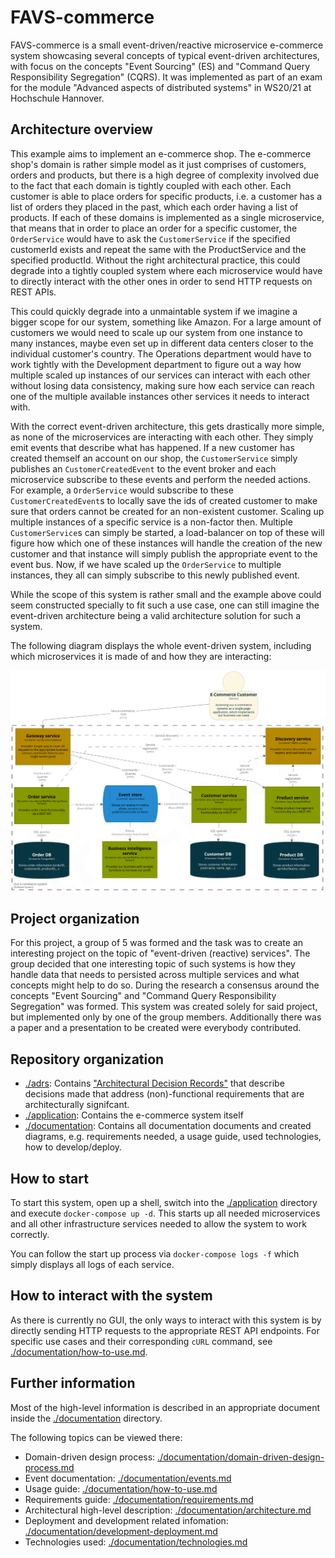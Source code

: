 # FAVS-commerce

FAVS-commerce is a small event-driven/reactive microservice e-commerce system showcasing several concepts of typical event-driven architectures, with focus on the concepts "Event Sourcing" (ES) and "Command Query Responsibility Segregation" (CQRS).
It was implemented as part of an exam for the module "Advanced aspects of distributed systems" in WS20/21 at Hochschule Hannover.

## Architecture overview

This example aims to implement an e-commerce shop.
The e-commerce shop's domain is rather simple model as it just comprises of customers, orders and products, but there is a high degree of complexity involved due to the fact that each domain is tightly coupled with each other.
Each customer is able to place orders for specific products, i.e. a customer has a list of orders they placed in the past, which each order having a list of products.
If each of these domains is implemented as a single microservice, that means that in order to place an order for a specific customer, the `OrderService` would have to ask the `CustomerService` if the specified customerId exists and repeat the same with the ProductService and the specified productId.
Without the right architectural practice, this could degrade into a tightly coupled system where each microservice would have to directly interact with the other ones in order to send HTTP requests on REST APIs.

This could quickly degrade into a unmaintable system if we imagine a bigger scope for our system, something like Amazon.
For a large amount of customers we would need to scale up our system from one instance to many instances, maybe even set up in different data centers closer to the individual customer's country.
The Operations department would have to work tightly with the Development department to figure out a way how multiple scaled up instances of our services can interact with each other without losing data consistency, making sure how each service can reach one of the multiple available instances other services it needs to interact with.

With the correct event-driven architecture, this gets drastically more simple, as none of the microservices are interacting with each other. They simply emit events that describe what has happened.
If a new customer has created themself an account on our shop, the `CustomerService` simply publishes an `CustomerCreatedEvent` to the event broker and each microservice subscribe to these events and perform the needed actions.
For example, a `OrderService` would subscribe to these `CustomerCreatedEvent`s to locally save the ids of created customer to make sure that orders cannot be created for an non-existent customer.
Scaling up multiple instances of a specific service is a non-factor then.
Multiple `CustomerService`s can simply be started, a load-balancer on top of these will figure how which one of these instances will handle the creation of the new customer and that instance will simply publish the appropriate event to the event bus.
Now, if we have scaled up the `OrderService` to multiple instances, they all can simply subscribe to this newly published event.

While the scope of this system is rather small and the example above could seem constructed specially to fit such a use case, one can still imagine the event-driven architecture being a valid architecture solution for such a system.

The following diagram displays the whole event-driven system, including which microservices it is made of and how they are interacting:

![High-level container overview](./documentation/diagrams/container-overview.png)

## Project organization

For this project, a group of 5 was formed and the task was to create an interesting project on the topic of "event-driven (reactive) services".
The group decided that one interesting topic of such systems is how they handle data that needs to persisted across multiple services and what concepts might help to do so.
During the research a consensus around the concepts "Event Sourcing" and "Command Query Responsibility Segregation" was formed.
This system was created solely for said project, but implemented only by one of the group members.
Additionally there was a paper and a presentation to be created were everybody contributed.

## Repository organization

* [./adrs](./adrs): Contains ["Architectural Decision Records"][adr] that describe decisions made that address (non)-functional requirements that are architecturally signifcant.
* [./application](./application): Contains the e-commerce system itself
* [./documentation](./documentation): Contains all documentation documents and created diagrams, e.g. requirements needed, a usage guide, used technologies, how to develop/deploy.

## How to start

To start this system, open up a shell, switch into the [./application](./application) directory and execute `docker-compose up -d`.
This starts up all needed microservices and all other infrastructure services needed to allow the system to work correctly.

You can follow the start up process via `docker-compose logs -f` which simply displays all logs of each service.

## How to interact with the system

As there is currently no GUI, the only ways to interact with this system is by directly sending HTTP requests to the appropriate REST API endpoints.
For specific use cases and their corresponding `cURL` command, see [./documentation/how-to-use.md](./documentation/how-to-use.md).

## Further information

Most of the high-level information is described in an appropriate document inside the [./documentation](./documentation) directory.

The following topics can be viewed there:

* Domain-driven design process: [./documentation/domain-driven-design-process.md](./documentation/domain-driven-design-process.md)
* Event documentation: [./documentation/events.md](./documentation/events.md)
* Usage guide: [./documentation/how-to-use.md](./documentation/how-to-use.md)
* Requirements guide: [./documentation/requirements.md](./documentation/requirements.md)
* Architectural high-level description: [./documentation/architecture.md](./documentation/architecture.md)
* Deployment and development related infomation: [./documentation/development-deployment.md](./documentation/development-deployment.md)
* Technologies used: [./documentation/technologies.md](./documentation/technologies.md)

[adr]: https://adr.github.io/
